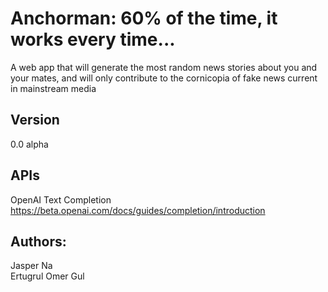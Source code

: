 # Anchorman: 60% of the time, it works every time...

A web app that will generate the most random news stories about you and your mates, and will only contribute to the cornicopia of fake news current in mainstream media

## Version
0.0 alpha

## APIs
OpenAI Text Completion https://beta.openai.com/docs/guides/completion/introduction
 
## Authors:
Jasper Na <br />
Ertugrul Omer Gul
